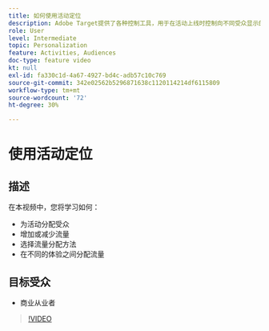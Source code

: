 ```yaml
---
title: 如何使用活动定位
description: Adobe Target提供了各种控制工具，用于在活动上线时控制向不同受众显示的体验。 了解如何使用受众和流量分配控制哪些人可以看到哪些内容。
role: User
level: Intermediate
topic: Personalization
feature: Activities, Audiences
doc-type: feature video
kt: null
exl-id: fa330c1d-4a67-4927-bd4c-adb57c10c769
source-git-commit: 342e02562b5296871638c1120114214df6115809
workflow-type: tm+mt
source-wordcount: '72'
ht-degree: 30%

---
```


# 使用活动定位

## 描述

在本视频中，您将学习如何：

* 为活动分配受众
* 增加或减少流量
* 选择流量分配方法
* 在不同的体验之间分配流量

## 目标受众

* 商业从业者

>[!VIDEO](https://video.tv.adobe.com/v/17385/?quality=12)
